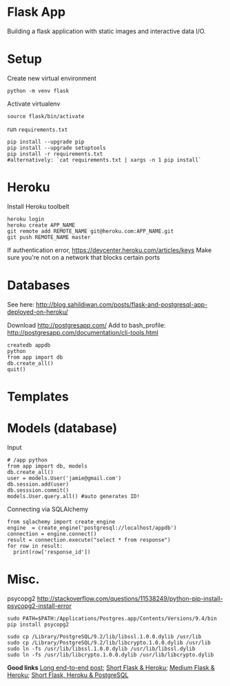 # Flask App 

Building a flask application with static images and interactive data I/O.

# Setup 
Create new virtual environment
``` 
python -m venv flask
```

Activate virtualenv
```
source flask/bin/activate
```

run `requirements.txt`
```
pip install --upgrade pip
pip install --upgrade setuptools
pip install -r requirements.txt 
#alternatively: `cat requirements.txt | xargs -n 1 pip install`
```
# Heroku
Install Heroku toolbelt
```
heroku login
heroku create APP_NAME
git remote add REMOTE_NAME git@heroku.com:APP_NAME.git
git push REMOTE_NAME master
```
If authentication error, https://devcenter.heroku.com/articles/keys
Make sure you're not on a network that blocks certain ports

# Databases

See here: http://blog.sahildiwan.com/posts/flask-and-postgresql-app-deployed-on-heroku/

Download http://postgresapp.com/
Add to bash_profile: http://postgresapp.com/documentation/cli-tools.html
```
createdb appdb
python
from app import db
db.create_all()
quit()
```



# Templates

# Models (database)

Input
```
# /app python
from app import db, models
db.create_all()
user = models.User('jamie@gmail.com')
db.session.add(user)
db.sesssion.commit()
models.User.query.all() #auto generates ID!
```

Connecting via SQLAlchemy
```
from sqlachemy import create_engine
engine  = create_engine('postgresql://localhost/appdb')
connection = engine.connect()
result = connection.execute("select * from response")
for row in result:
  print(row['response_id'])
```

# Misc.

psycopg2
http://stackoverflow.com/questions/11538249/python-pip-install-psycopg2-install-error
```
sudo PATH=$PATH:/Applications/Postgres.app/Contents/Versions/9.4/bin pip install psycopg2
```
```
sudo cp /Library/PostgreSQL/9.2/lib/libssl.1.0.0.dylib /usr/lib
sudo cp /Library/PostgreSQL/9.2/lib/libcrypto.1.0.0.dylib /usr/lib
sudo ln -fs /usr/lib/libssl.1.0.0.dylib /usr/lib/libssl.dylib
sudo ln -fs /usr/lib/libcrypto.1.0.0.dylib /usr/lib/libcrypto.dylib
```

**Good links**
[Long end-to-end post](http://blog.miguelgrinberg.com/post/the-flask-mega-tutorial-part-iv-database);
[Short Flask & Heroku](http://blog.sahildiwan.com/posts/flask-and-postgresql-app-deployed-on-heroku/);
[Medium Flask & Heroku](https://realpython.com/blog/python/flask-by-example-part-1-project-setup/);
[Short Flask, Heroku & PostgreSQL](http://blog.y3xz.com/blog/2012/08/16/flask-and-postgresql-on-heroku)
